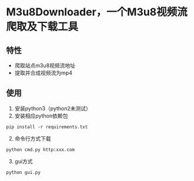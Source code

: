 # M3u8Downloader，一个M3u8视频流爬取及下载工具

## 特性

* 爬取站点m3u8视频流地址
* 提取并合成视频流为mp4

## 使用

1. 安装python3（python2未测试）
2. 安装相应python依赖包
```
pip install -r requirements.txt
```
2. 命令行方式下载
```
python cmd.py http:xxx.com
```
3. gui方式
```
python gui.py
```